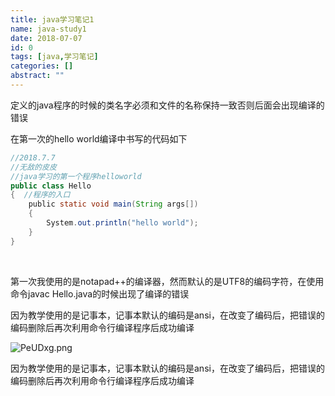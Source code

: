 ```yaml
---
title: java学习笔记1
name: java-study1
date: 2018-07-07
id: 0
tags: [java,学习笔记]
categories: []
abstract: ""
---
```



定义的java程序的时候的类名字必须和文件的名称保持一致否则后面会出现编译的错误

在第一次的hello world编译中书写的代码如下

```java
//2018.7.7
//无敌的皮皮
//java学习的第一个程序helloworld
public class Hello
{  //程序的入口
    public static void main(String args[])
    {
        System.out.println("hello world");
    }
}
```

 


第一次我使用的是notapad++的编译器，然而默认的是UTF8的编码字符，在使用命令javac Hello.java的时候出现了编译的错误

因为教学使用的是记事本，记事本默认的编码是ansi，在改变了编码后，把错误的编码删除后再次利用命令行编译程序后成功编译

![PeUDxg.png](https://s1.ax1x.com/2018/07/07/PeUDxg.md.png)

因为教学使用的是记事本，记事本默认的编码是ansi，在改变了编码后，把错误的编码删除后再次利用命令行编译程序后成功编译